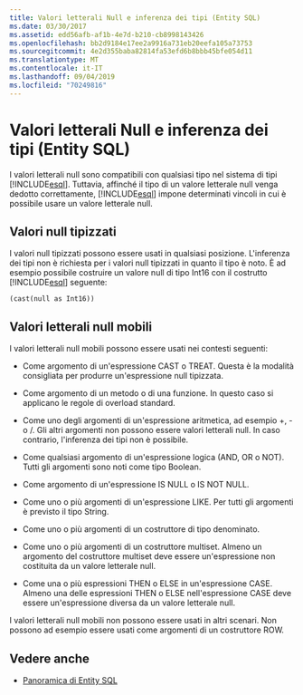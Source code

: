 ```yaml
---
title: Valori letterali Null e inferenza dei tipi (Entity SQL)
ms.date: 03/30/2017
ms.assetid: edd56afb-af1b-4e7d-b210-cb8998143426
ms.openlocfilehash: bb2d9184e17ee2a9916a731eb20eefa105a73753
ms.sourcegitcommit: 4e2d355baba82814fa53efd6b8bbb45bfe054d11
ms.translationtype: MT
ms.contentlocale: it-IT
ms.lasthandoff: 09/04/2019
ms.locfileid: "70249816"
---
```

# <a name="null-literals-and-type-inference-entity-sql"></a>Valori letterali Null e inferenza dei tipi (Entity SQL)
I valori letterali null sono compatibili con qualsiasi tipo nel sistema di tipi [!INCLUDE[esql](../../../../../../includes/esql-md.md)]. Tuttavia, affinché il tipo di un valore letterale null venga dedotto correttamente, [!INCLUDE[esql](../../../../../../includes/esql-md.md)] impone determinati vincoli in cui è possibile usare un valore letterale null.  
  
## <a name="typed-nulls"></a>Valori null tipizzati  
 I valori null tipizzati possono essere usati in qualsiasi posizione. L'inferenza dei tipi non è richiesta per i valori null tipizzati in quanto il tipo è noto. È ad esempio possibile costruire un valore null di tipo Int16 con il costrutto [!INCLUDE[esql](../../../../../../includes/esql-md.md)] seguente:  
  
 `(cast(null as Int16))`  
  
## <a name="free-floating-null-literals"></a>Valori letterali null mobili  
 I valori letterali null mobili possono essere usati nei contesti seguenti:  
  
- Come argomento di un'espressione CAST o TREAT. Questa è la modalità consigliata per produrre un'espressione null tipizzata.  
  
- Come argomento di un metodo o di una funzione. In questo caso si applicano le regole di overload standard.  
  
- Come uno degli argomenti di un'espressione aritmetica, ad esempio +, - o /. Gli altri argomenti non possono essere valori letterali null. In caso contrario, l'inferenza dei tipi non è possibile.  
  
- Come qualsiasi argomento di un'espressione logica (AND, OR o NOT). Tutti gli argomenti sono noti come tipo Boolean.  
  
- Come argomento di un'espressione IS NULL o IS NOT NULL.  
  
- Come uno o più argomenti di un'espressione LIKE. Per tutti gli argomenti è previsto il tipo String.  
  
- Come uno o più argomenti di un costruttore di tipo denominato.  
  
- Come uno o più argomenti di un costruttore multiset. Almeno un argomento del costruttore multiset deve essere un'espressione non costituita da un valore letterale null.  
  
- Come una o più espressioni THEN o ELSE in un'espressione CASE. Almeno una delle espressioni THEN o ELSE nell'espressione CASE deve essere un'espressione diversa da un valore letterale null.  
  
 I valori letterali null mobili non possono essere usati in altri scenari. Non possono ad esempio essere usati come argomenti di un costruttore ROW.  
  
## <a name="see-also"></a>Vedere anche

- [Panoramica di Entity SQL](entity-sql-overview.md)
